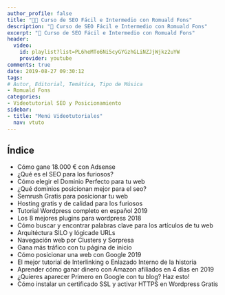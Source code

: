 ```yaml
---
author_profile: false
title: "👨‍🏫 Curso de SEO Fácil e Intermedio con Romuald Fons"
description: "🚀 Curso de SEO Fácil e Intermedio con Romuald Fons"
excerpt: "🚀 Curso de SEO Fácil e Intermedio con Romuald Fons"
header:
  video:
    id: playlist?list=PL6heMTo6Ni5cyGYGzhGLiNZJjWjkz2uYW
    provider: youtube
comments: true
date: 2019-08-27 09:30:12
tags:
# Autor, Editorial, Temática, Tipo de Música
- Romuald Fons
categories:
- Videotutorial SEO y Posicionamiento
sidebar:
- title: "Menú Videotutoriales"
  nav: vtuto
---
```


## Índice
- Cómo gane 18.000 € con Adsense
- ¿Qué es el SEO para los furiosos?
- Cómo elegir el Dominio Perfecto para tu web
- ¿Qué dominios posicionan mejor para el seo?
- Semrush Gratis para posicionar tu web
- Hosting gratis y de calidad para los furiosos
- Tutorial Wordpress completo en español 2019
- Los 8 mejores plugins para wordpress 2018
- Cómo buscar y encontrar palabras clave para los artículos de tu web
- Arquitéctura SILO y lógicade URLs
- Navegación web por Clusters y Sorpresa
- Gana más tráfico con tu página de inicio
- Cómo posicionar una web con Google 2019
- El mejor tutorial de Interlinking o Enlazado Interno de la historia
- Aprender cómo ganar dinero con Amazon afiliados en 4 días en 2019
- ¿Quieres aparecer Primero en Google con tu blog? Haz esto!
- Cómo instalar un certificado SSL y activar HTTPS en Wordpress Gratis